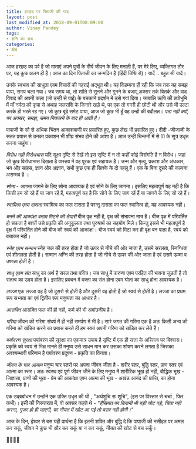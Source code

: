 ```yaml
---
title: हरछठ पर पिताजी की याद
layout: post
last_modified_at: 2018-09-01T08:09:00
author: Vinay Pandey
tags:
- शनि का सच
categories:
- दीर्घ
---
```

आज  हरछठ का पर्व है जो माताएं अपने पुत्रों के दीर्घ जीवन के लिए मनाती हैं, पर मेरे लिए, व्यक्तिगत तौर पर, यह कुछ अलग ही है। आज का दिन पिताजी का जन्मदिन है (हिंदी तिथि से)। यादें .. बहुत सी यादें।

उनके स्वभाव की साधुता एवम विचारों की गहराई अद्भुत थी। यह विडम्बना ही रही कि जब तक यह समझ पाया, समय चला गया। जब समय था, तो शांति से सुनने और गुनने के बजाए,अक्सर तर्क वितर्क और वाद विवाद की अपनी कला (जो उन्ही से पाई) के बचकाने प्रदर्शन में उसे गवां दिया। जाबालि ऋषि की तपोभूमि में माँ नर्मदा की कृपा से अथाह जलराशि के किनारे खड़े थे, पर एक तो गगरी ही छोटी थी और उसे भी उल्टा करके ही भरते रह गए।  जो कुछ बूंदे समेट पाया, आज जो कुछ भी हूँ वह उन्ही की बदौलत। *पता नही क्यों, पर अक्सर, समझ, समय निकलने के बाद ही आती है।* 

पापाजी के सौ से अधिक चिंतन आकाशवाणी पर प्रसारित हुए, कुछ लेख भी प्रसारित हुए। दीदी -जीजाजी के सतत प्रयास से उनका प्रकाशन भी शीघ्र संभब होने की आशा है।  आज  उन्ही चिन्तनों में से 11 के सूत्र उधृत करना चाहूंगा। 

*विरोध नही विरोधभास*
यदि सूक्ष्म दृष्टि से देखें तो इस सृष्टि में न तो कहीं कोई विसंगति है न विरोध। जहां जो कुछ विरोधाभास दिखता है वास्तव में वह पूरक एवं सहायक है। जन्म और मृत्यु, प्रकाश और अंधकार, भय औऱ साहस, ज्ञान और अज्ञान, सभी कुछ एक ही सिक्के के दो पहलू हैं। एक के बिना दूसरे की कल्पना असम्भव है ।

*सोना - जागना*
जागने के लिए सोना आवश्यक है एवं सोने के लिए जागना। इसलिए महत्वपूर्ण यह नही है कि किसी हम सो रहे हैं या जाग रहें हैं, महत्वपूर्ण यह है कि सोने के लिए जाग रहें हैं या जागने के लिए सो रहे हैं। 

*स्वामित्व एवम दासता*
स्वामित्व का फल दासता है परन्तु दासता का फल स्वामित्व हो, यह आवश्यक नही। 

*बनने की आकांक्षा बनाम मिटने की तैयारी*
बीज वृक्ष नही है, वृक्ष की संभावना मात्र है। बीज वृक्ष में परिवर्तित हो सकता है बशर्ते उसे प्रकृति की अनुकूलता तथा पुरुषार्थ का सहयोग मिले। किन्तु इससे भी महत्वपूर्ण है वृक्ष में परिवर्तित होने की बीज की स्वयं की आकांक्षा। बीज स्वयं को मिटा कर ही वृक्ष बन पाता है, स्वयं को बचाकर नही।

*स्नेह एवम सम्मान*
स्नेह जल की तरह होता है जो ऊपर से नीचे की ओर जाता है, उसमे सरलता, स्निग्धिता एवं शीतलता होती है। सम्मान अग्नि की तरह होता है जो नीचे से ऊपर की ओर जाता है एवं उसमे ऊष्मा व उष्णता होती है।

*साधु एवम संत*
साधु का अर्थ है सरल तथा पवित्र। जब साधु में करुणा एवम परहित की भावना जुड़ती है तो संतत्व का उदय होता है। इसलिए प्रवचन में वक्ता का संत होना एवम श्रोता का साधु होना आवश्यक है। 

*लज्जा*
एक लज्जा वह है जो दूसरो से होती है और दूसरी वह होती है जो स्वयं से होती है। लज्जा का प्रथम रूप सभ्यता का एवं द्वितीय रूप मनुष्यता का आधार है।

*आसक्ति*
आसक्ति फल की ही नही, कर्म की भी अवांछनीय है।

*गरिमा*
जीवन की गरिमा संघर्ष में ही नही समर्पण में भी है। सारे जगत की गरिमा एक है अतः किसी अन्य की गरिमा को खंडित करने का प्रयास करते ही हम स्वयं अपनी गरिमा को खंडित कर लेते हैं। 

*पर्यावरण सुरक्षा*
पर्यावरण की सुरक्षा का एकमात्र उपाय है सृष्टि में एक ही सत्ता के अस्तित्व पर विश्वास। प्रकृति को स्वयं से भिन्न मानते ही मनुष्य उसे साधन मान कर उसका शोषण करने लगता है जिसका अवश्यम्भावी परिणाम है पर्यावरण प्रदूषण - प्रकृति का विनाश। 

*जीवन के चार आयाम*
मनुष्य चार स्तरों पर अपना जीवन जीता है - शरीर स्तर, बुद्धि स्तर, प्राण स्तर एवं आत्मा का स्तर।  अतः स्वस्थ एवं पूर्ण जीवन जीने के लिए मनुष्य में शारीरिक भूख ही नही, बौद्धिक भूख - जिज्ञासा, प्राणों की भूख - प्रेम की आकांक्षा एवम आत्मा की भूख - अखंड आनंद की प्राप्ति, का होना आवश्यक है।

एक उद्बबोधन में उन्होंने एक उक्ति उधृत की थी , "अर्थशुचि सः शुचि", (इस पर विस्तार से चर्चा , फिर कभी)। इसी की निरन्तरता में, वो अक्सर कहते थे - *"हैसियत पर कितनी भी बड़ी चोट पड़े, चिंता नही करना, गुजर हो ही जाएगी, पर नीयत में खोट आ गई तो बसर नही होगी।"*

आज के दिन, ईश्वर से बस यही प्रार्थना है कि इतनी शक्ति और बुद्धि दे कि पापाजी की नसीहत पर अमल कर सकूं, जीवन मे कुछ भी और कर सकूं या न कर सकूं, नीयत की खोट से बच सकूँ। 

🙏🌷🌷🙏


